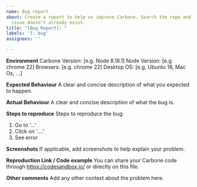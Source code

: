 ```yaml
---
name: Bug report
about: Create a report to help us improve Carbone. Search the repo and ensure your
  issue doesn't already exist.
title: "[Bug Report]: "
labels: 'T: bug'
assignees: ''

---
```


**Environment**
Carbone Version: [e.g. Node 8.16.1]
Node Version: [e.g. chrome 22]
Browsers: [e.g. chrome 22]
Desktop OS: [e.g. Ubuntu 18, Mac Os, ...]

**Expected Behaviour**
A clear and concise description of what you expected to happen.

**Actual Behaviour**
A clear and concise description of what the bug is.

**Steps to reproduce**
Steps to reproduce the bug:
1. Go to '...'
2. Click on '....'
4. See error

**Screenshots**
If applicable, add screenshots to help explain your problem.

**Reproduction Link / Code example**
You can share your Carbone code through https://codesandbox.io/ or directly on this file.

**Other comments**
Add any other context about the problem here.
